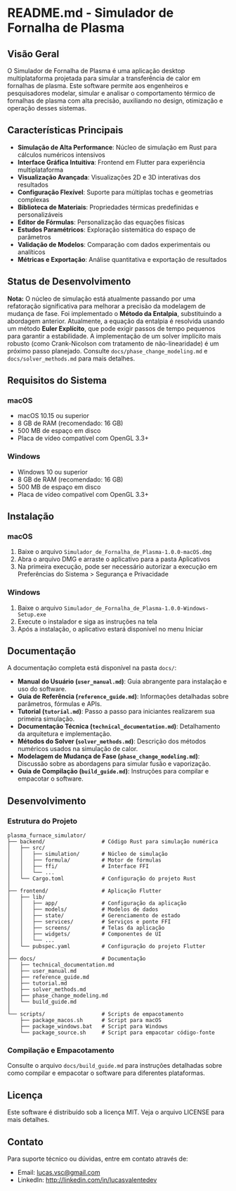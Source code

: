 # README.md - Simulador de Fornalha de Plasma

## Visão Geral

O Simulador de Fornalha de Plasma é uma aplicação desktop multiplataforma projetada para simular a transferência de calor em fornalhas de plasma. Este software permite aos engenheiros e pesquisadores modelar, simular e analisar o comportamento térmico de fornalhas de plasma com alta precisão, auxiliando no design, otimização e operação desses sistemas.

## Características Principais

- **Simulação de Alta Performance**: Núcleo de simulação em Rust para cálculos numéricos intensivos
- **Interface Gráfica Intuitiva**: Frontend em Flutter para experiência multiplataforma
- **Visualização Avançada**: Visualizações 2D e 3D interativas dos resultados
- **Configuração Flexível**: Suporte para múltiplas tochas e geometrias complexas
- **Biblioteca de Materiais**: Propriedades térmicas predefinidas e personalizáveis
- **Editor de Fórmulas**: Personalização das equações físicas
- **Estudos Paramétricos**: Exploração sistemática do espaço de parâmetros
- **Validação de Modelos**: Comparação com dados experimentais ou analíticos
- **Métricas e Exportação**: Análise quantitativa e exportação de resultados

## Status de Desenvolvimento

**Nota:** O núcleo de simulação está atualmente passando por uma refatoração significativa para melhorar a precisão da modelagem de mudança de fase. Foi implementado o **Método da Entalpia**, substituindo a abordagem anterior. Atualmente, a equação da entalpia é resolvida usando um método **Euler Explícito**, que pode exigir passos de tempo pequenos para garantir a estabilidade. A implementação de um solver implícito mais robusto (como Crank-Nicolson com tratamento de não-linearidade) é um próximo passo planejado. Consulte `docs/phase_change_modeling.md` e `docs/solver_methods.md` para mais detalhes.

## Requisitos do Sistema

### macOS
- macOS 10.15 ou superior
- 8 GB de RAM (recomendado: 16 GB)
- 500 MB de espaço em disco
- Placa de vídeo compatível com OpenGL 3.3+

### Windows
- Windows 10 ou superior
- 8 GB de RAM (recomendado: 16 GB)
- 500 MB de espaço em disco
- Placa de vídeo compatível com OpenGL 3.3+

## Instalação

### macOS
1. Baixe o arquivo `Simulador_de_Fornalha_de_Plasma-1.0.0-macOS.dmg`
2. Abra o arquivo DMG e arraste o aplicativo para a pasta Aplicativos
3. Na primeira execução, pode ser necessário autorizar a execução em Preferências do Sistema > Segurança e Privacidade

### Windows
1. Baixe o arquivo `Simulador_de_Fornalha_de_Plasma-1.0.0-Windows-Setup.exe`
2. Execute o instalador e siga as instruções na tela
3. Após a instalação, o aplicativo estará disponível no menu Iniciar

## Documentação

A documentação completa está disponível na pasta `docs/`:

- **Manual do Usuário (`user_manual.md`)**: Guia abrangente para instalação e uso do software.
- **Guia de Referência (`reference_guide.md`)**: Informações detalhadas sobre parâmetros, fórmulas e APIs.
- **Tutorial (`tutorial.md`)**: Passo a passo para iniciantes realizarem sua primeira simulação.
- **Documentação Técnica (`technical_documentation.md`)**: Detalhamento da arquitetura e implementação.
- **Métodos do Solver (`solver_methods.md`)**: Descrição dos métodos numéricos usados na simulação de calor.
- **Modelagem de Mudança de Fase (`phase_change_modeling.md`)**: Discussão sobre as abordagens para simular fusão e vaporização.
- **Guia de Compilação (`build_guide.md`)**: Instruções para compilar e empacotar o software.

## Desenvolvimento

### Estrutura do Projeto

```
plasma_furnace_simulator/
├── backend/                  # Código Rust para simulação numérica
│   ├── src/
│   │   ├── simulation/       # Núcleo de simulação
│   │   ├── formula/          # Motor de fórmulas
│   │   ├── ffi/              # Interface FFI
│   │   └── ...
│   └── Cargo.toml            # Configuração do projeto Rust
│
├── frontend/                 # Aplicação Flutter
│   ├── lib/
│   │   ├── app/              # Configuração da aplicação
│   │   ├── models/           # Modelos de dados
│   │   ├── state/            # Gerenciamento de estado
│   │   ├── services/         # Serviços e ponte FFI
│   │   ├── screens/          # Telas da aplicação
│   │   ├── widgets/          # Componentes de UI
│   │   └── ...
│   └── pubspec.yaml          # Configuração do projeto Flutter
│
├── docs/                     # Documentação
│   ├── technical_documentation.md
│   ├── user_manual.md
│   ├── reference_guide.md
│   ├── tutorial.md
│   ├── solver_methods.md
│   ├── phase_change_modeling.md
│   └── build_guide.md
│
└── scripts/                  # Scripts de empacotamento
    ├── package_macos.sh      # Script para macOS
    ├── package_windows.bat   # Script para Windows
    └── package_source.sh     # Script para empacotar código-fonte
```

### Compilação e Empacotamento

Consulte o arquivo `docs/build_guide.md` para instruções detalhadas sobre como compilar e empacotar o software para diferentes plataformas.

## Licença

Este software é distribuído sob a licença MIT. Veja o arquivo LICENSE para mais detalhes.

## Contato

Para suporte técnico ou dúvidas, entre em contato através de:
- Email: lucas.vsc@gmail.com
- LinkedIn: http://linkedin.com/in/lucasvalentedev
